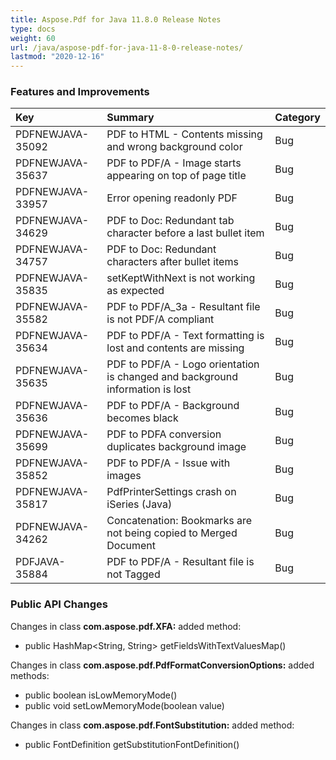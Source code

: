 ```yaml
---
title: Aspose.Pdf for Java 11.8.0 Release Notes
type: docs
weight: 60
url: /java/aspose-pdf-for-java-11-8-0-release-notes/
lastmod: "2020-12-16"
---
```


### **Features and Improvements**

|**Key** |**Summary** |**Category** |
| :- | :- | :- |
|PDFNEWJAVA-35092 |PDF to HTML - Contents missing and wrong background color |Bug |
|PDFNEWJAVA-35637 |PDF to PDF/A - Image starts appearing on top of page title |Bug |
|PDFNEWJAVA-33957 |Error opening readonly PDF |Bug |
|PDFNEWJAVA-34629 |PDF to Doc: Redundant tab character before a last bullet item |Bug |
|PDFNEWJAVA-34757 |PDF to Doc: Redundant characters after bullet items |Bug |
|PDFNEWJAVA-35835 |setKeptWithNext is not working as expected |Bug |
|PDFNEWJAVA-35582 |PDF to PDF/A_3a - Resultant file is not PDF/A compliant |Bug |
|PDFNEWJAVA-35634 |PDF to PDF/A - Text formatting is lost and contents are missing |Bug |
|PDFNEWJAVA-35635 |PDF to PDF/A - Logo orientation is changed and background information is lost |Bug |
|PDFNEWJAVA-35636 |PDF to PDF/A - Background becomes black |Bug |
|PDFNEWJAVA-35699 |PDF to PDFA conversion duplicates background image |Bug |
|PDFNEWJAVA-35852 |PDF to PDF/A - Issue with images |Bug |
|PDFNEWJAVA-35817 |PdfPrinterSettings crash on iSeries (Java) |Bug |
|PDFNEWJAVA-34262 |Concatenation: Bookmarks are not being copied to Merged Document |Bug |
|PDFJAVA-35884 |PDF to PDF/A - Resultant file is not Tagged |Bug |
### **Public API Changes**
Changes in class **com.aspose.pdf.XFA:** 
added method:

- public HashMap<String, String> getFieldsWithTextValuesMap()

Changes in class **com.aspose.pdf.PdfFormatConversionOptions:** 
added methods:

- public boolean isLowMemoryMode()
- public void setLowMemoryMode(boolean value)

Changes in class **com.aspose.pdf.FontSubstitution:** 
added method:

- public FontDefinition getSubstitutionFontDefinition()

